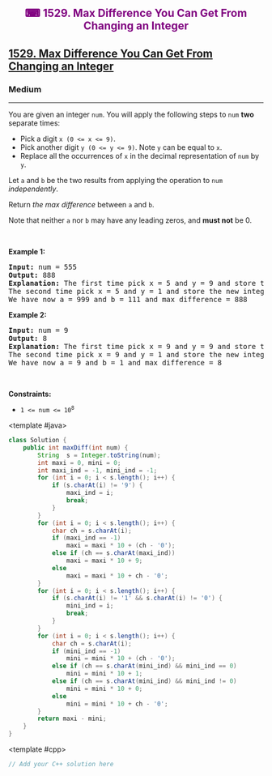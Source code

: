 <div align = "center">
<h style = "margin-bottom: 0px; margin-top: 0px; color : purple;" align = "center" class = "header">

## ⌨ 1529. Max Difference You Can Get From Changing an Integer

</h>
</div>

<h2><a href="https://leetcode.com/problems/max-difference-you-can-get-from-changing-an-integer" target = "_blank">1529. Max Difference You Can Get From Changing an Integer</a></h2><h3>Medium</h3><hr><p>You are given an integer <code>num</code>. You will apply the following steps to <code>num</code> <strong>two</strong> separate times:</p>

<ul>
	<li>Pick a digit <code>x (0 &lt;= x &lt;= 9)</code>.</li>
	<li>Pick another digit <code>y (0 &lt;= y &lt;= 9)</code>. Note <code>y</code> can be equal to <code>x</code>.</li>
	<li>Replace all the occurrences of <code>x</code> in the decimal representation of <code>num</code> by <code>y</code>.</li>
</ul>

<p>Let <code>a</code> and <code>b</code> be the two results from applying the operation to <code>num</code> <em>independently</em>.</p>

<p>Return <em>the max difference</em> between <code>a</code> and <code>b</code>.</p>

<p>Note that neither <code>a</code> nor <code>b</code> may have any leading zeros, and <strong>must not</strong> be 0.</p>

<p>&nbsp;</p>
<p><strong class="example">Example 1:</strong></p>

<pre>
<strong>Input:</strong> num = 555
<strong>Output:</strong> 888
<strong>Explanation:</strong> The first time pick x = 5 and y = 9 and store the new integer in a.
The second time pick x = 5 and y = 1 and store the new integer in b.
We have now a = 999 and b = 111 and max difference = 888
</pre>

<p><strong class="example">Example 2:</strong></p>

<pre>
<strong>Input:</strong> num = 9
<strong>Output:</strong> 8
<strong>Explanation:</strong> The first time pick x = 9 and y = 9 and store the new integer in a.
The second time pick x = 9 and y = 1 and store the new integer in b.
We have now a = 9 and b = 1 and max difference = 8
</pre>

<p>&nbsp;</p>
<p><strong>Constraints:</strong></p>

<ul>
	<li><code>1 &lt;= num &lt;= 10<sup>8</sup></code></li>
</ul>

<CodeTabs :languages="[ { name: 'C++', slot: 'cpp' }, { name: 'Java', slot: 'java' } ]">

<template #java>

```java
class Solution {
    public int maxDiff(int num) {
        String  s = Integer.toString(num);
        int maxi = 0, mini = 0;
        int maxi_ind = -1, mini_ind = -1;
        for (int i = 0; i < s.length(); i++) {
            if (s.charAt(i) != '9') {
                maxi_ind = i;
                break;
            }
        }
        for (int i = 0; i < s.length(); i++) {
            char ch = s.charAt(i);
            if (maxi_ind == -1)
                maxi = maxi * 10 + (ch - '0');
            else if (ch == s.charAt(maxi_ind))
                maxi = maxi * 10 + 9;
            else
                maxi = maxi * 10 + ch - '0';
        }
        for (int i = 0; i < s.length(); i++) {
            if (s.charAt(i) != '1' && s.charAt(i) != '0') {
                mini_ind = i;
                break;
            }
        }
        for (int i = 0; i < s.length(); i++) {
            char ch = s.charAt(i);
            if (mini_ind == -1)
                mini = mini * 10 + (ch - '0');
            else if (ch == s.charAt(mini_ind) && mini_ind == 0)
                mini = mini * 10 + 1;
            else if (ch == s.charAt(mini_ind) && mini_ind != 0)
                mini = mini * 10 + 0;
            else
                mini = mini * 10 + ch - '0';
        }
        return maxi - mini;
    }
}
```

</template>

<template #cpp>

```cpp
// Add your C++ solution here
```

</template>

</CodeTabs>

